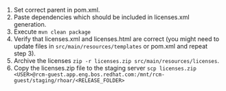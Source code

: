 1. Set correct parent in pom.xml.
2. Paste dependencies which should be included in licenses.xml generation.
3. Execute `mvn clean package`
4. Verify that licenses.xml and licenses.html are correct (you might need to update files in `src/main/resources/templates` or pom.xml and repeat step 3).
5. Archive the licenses `zip -r licenses.zip src/main/resources/licenses`.
6. Copy the licenses.zip file to the staging server `scp licenses.zip <USER>@rcm-guest.app.eng.bos.redhat.com:/mnt/rcm-guest/staging/rhoar/<RELEASE_FOLDER>`
